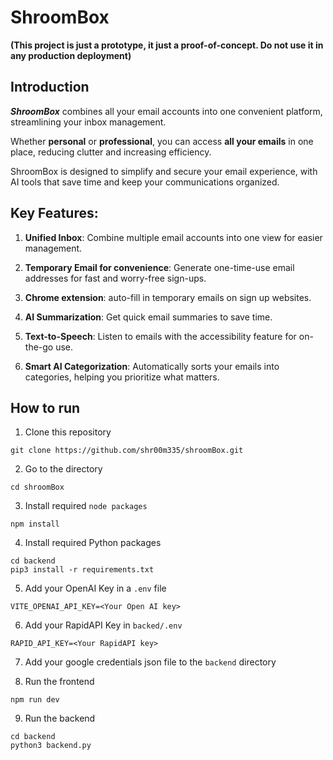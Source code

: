# ShroomBox

**(This project is just a prototype, it just a proof-of-concept. Do not use it in any production deployment)**

## Introduction

**_ShroomBox_** combines all your email accounts into one convenient platform, streamlining your inbox management.

Whether **personal** or **professional**, you can access **all your emails** in one place, reducing clutter and increasing efficiency.

ShroomBox is designed to simplify and secure your email experience, with AI tools that save time and keep your communications organized.

## Key Features:

1. **Unified Inbox**: Combine multiple email accounts into one view for easier management.

2. **Temporary Email for convenience**: Generate one-time-use email addresses for fast and worry-free sign-ups.

3. **Chrome extension**: auto-fill in temporary emails on sign up websites.

4. **AI Summarization**: Get quick email summaries to save time.

5. **Text-to-Speech**: Listen to emails with the accessibility feature for on-the-go use.

6. **Smart AI Categorization**: Automatically sorts your emails into categories, helping you prioritize what matters.

## How to run

1. Clone this repository

```
git clone https://github.com/shr00m335/shroomBox.git
```

2. Go to the directory

```
cd shroomBox
```

3. Install required `node packages`

```
npm install
```

4. Install required Python packages

```
cd backend
pip3 install -r requirements.txt
```

5. Add your OpenAI Key in a `.env` file

```
VITE_OPENAI_API_KEY=<Your Open AI key>
```

6. Add your RapidAPI Key in `backed/.env`

```
RAPID_API_KEY=<Your RapidAPI key>
```

7. Add your google credentials json file to the `backend` directory

8. Run the frontend

```
npm run dev
```

9. Run the backend

```
cd backend
python3 backend.py
```
